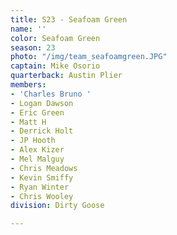 ```yaml
---
title: S23 - Seafoam Green
name: ''
color: Seafoam Green
season: 23
photo: "/img/team_seafoamgreen.JPG"
captain: Mike Osorio
quarterback: Austin Plier
members:
- 'Charles Bruno '
- Logan Dawson
- Eric Green
- Matt H
- Derrick Holt
- JP Hooth
- Alex Kizer
- Mel Malguy
- Chris Meadows
- Kevin Smiffy
- Ryan Winter
- Chris Wooley
division: Dirty Goose

---
```

